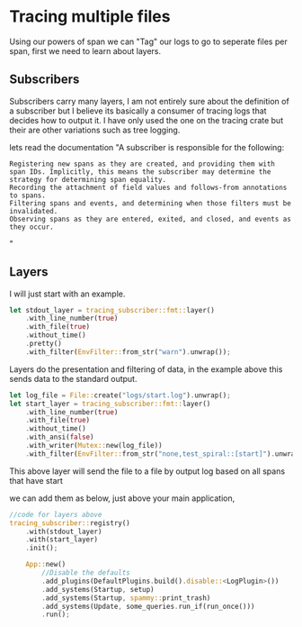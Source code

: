 # Tracing multiple files

Using our powers of span we can "Tag" our logs to go to seperate files per span, first we need to learn about layers.


## Subscribers
Subscribers carry many layers, I am not entirely sure about the definition of a subscriber but I believe its basically
a consumer of tracing logs that decides how to output it. I have only used the one on the tracing crate but their are other
variations such as tree logging.

lets read the documentation
"A subscriber is responsible for the following:

    Registering new spans as they are created, and providing them with span IDs. Implicitly, this means the subscriber may determine the strategy for determining span equality.
    Recording the attachment of field values and follows-from annotations to spans.
    Filtering spans and events, and determining when those filters must be invalidated.
    Observing spans as they are entered, exited, and closed, and events as they occur.
"

## Layers

I will just start with an example.

```rust
let stdout_layer = tracing_subscriber::fmt::layer()
    .with_line_number(true)
    .with_file(true)
    .without_time()
    .pretty()
    .with_filter(EnvFilter::from_str("warn").unwrap());
```

Layers do the presentation and filtering of data, in the example above this sends data to the standard output.

```rust
let log_file = File::create("logs/start.log").unwrap();
let start_layer = tracing_subscriber::fmt::layer()
    .with_line_number(true)
    .with_file(true)
    .without_time()
    .with_ansi(false)
    .with_writer(Mutex::new(log_file))
    .with_filter(EnvFilter::from_str("none,test_spiral::[start]").unwrap());
```

This above layer will send the file to a file by output log based on all spans that have start

we can add them as below, just above your main application,

```rust
//code for layers above
tracing_subscriber::registry()
    .with(stdout_layer)
    .with(start_layer)
    .init();

    App::new()
        //Disable the defaults
        .add_plugins(DefaultPlugins.build().disable::<LogPlugin>())
        .add_systems(Startup, setup)
        .add_systems(Startup, spammy::print_trash)
        .add_systems(Update, some_queries.run_if(run_once()))
        .run();

```
